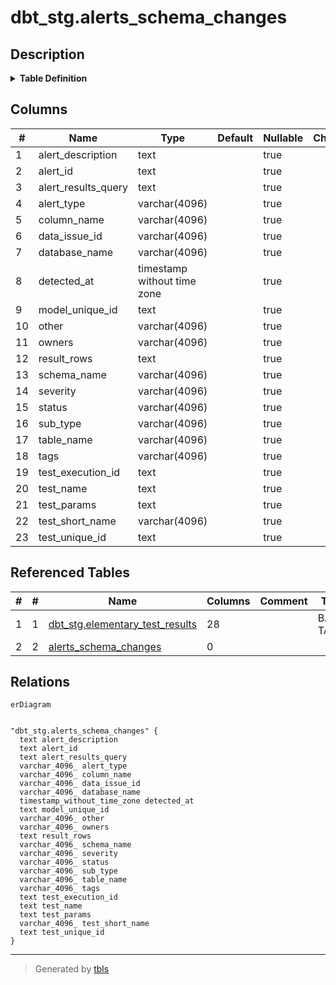 # dbt_stg.alerts_schema_changes

## Description

<details>
<summary><strong>Table Definition</strong></summary>

```sql
CREATE VIEW alerts_schema_changes AS (
 WITH elementary_test_results AS (
         SELECT elementary_test_results.id,
            elementary_test_results.data_issue_id,
            elementary_test_results.test_execution_id,
            elementary_test_results.test_unique_id,
            elementary_test_results.model_unique_id,
            elementary_test_results.invocation_id,
            elementary_test_results.detected_at,
            elementary_test_results.created_at,
            elementary_test_results.database_name,
            elementary_test_results.schema_name,
            elementary_test_results.table_name,
            elementary_test_results.column_name,
            elementary_test_results.test_type,
            elementary_test_results.test_sub_type,
            elementary_test_results.test_results_description,
            elementary_test_results.owners,
            elementary_test_results.tags,
            elementary_test_results.test_results_query,
            elementary_test_results.other,
            elementary_test_results.test_name,
            elementary_test_results.test_params,
            elementary_test_results.severity,
            elementary_test_results.status,
            elementary_test_results.failures,
            elementary_test_results.test_short_name,
            elementary_test_results.test_alias,
            elementary_test_results.result_rows,
            elementary_test_results.failed_row_count
           FROM dbt_stg.elementary_test_results
        ), alerts_schema_changes AS (
         SELECT elementary_test_results.id AS alert_id,
            elementary_test_results.data_issue_id,
            elementary_test_results.test_execution_id,
            elementary_test_results.test_unique_id,
            elementary_test_results.model_unique_id,
            elementary_test_results.detected_at,
            elementary_test_results.database_name,
            elementary_test_results.schema_name,
            elementary_test_results.table_name,
            elementary_test_results.column_name,
            elementary_test_results.test_type AS alert_type,
            elementary_test_results.test_sub_type AS sub_type,
            elementary_test_results.test_results_description AS alert_description,
            elementary_test_results.owners,
            elementary_test_results.tags,
            elementary_test_results.test_results_query AS alert_results_query,
            elementary_test_results.other,
            elementary_test_results.test_name,
            elementary_test_results.test_short_name,
            elementary_test_results.test_params,
            elementary_test_results.severity,
            elementary_test_results.status,
            elementary_test_results.result_rows
           FROM elementary_test_results
          WHERE (true AND (lower((elementary_test_results.status)::text) <> 'pass'::text) AND (lower((elementary_test_results.status)::text) <> 'skipped'::text) AND ((elementary_test_results.test_type)::text = 'schema_change'::text))
        )
 SELECT alert_id,
    data_issue_id,
    test_execution_id,
    test_unique_id,
    model_unique_id,
    detected_at,
    database_name,
    schema_name,
    table_name,
    column_name,
    alert_type,
    sub_type,
    alert_description,
    owners,
    tags,
    alert_results_query,
    other,
    test_name,
    test_short_name,
    test_params,
    severity,
    status,
    result_rows
   FROM alerts_schema_changes
)
```

</details>

## Columns

| #  | Name                | Type                        | Default | Nullable | Children | Parents | Comment |
| -- | ------------------- | --------------------------- | ------- | -------- | -------- | ------- | ------- |
| 1  | alert_description   | text                        |         | true     |          |         |         |
| 2  | alert_id            | text                        |         | true     |          |         |         |
| 3  | alert_results_query | text                        |         | true     |          |         |         |
| 4  | alert_type          | varchar(4096)               |         | true     |          |         |         |
| 5  | column_name         | varchar(4096)               |         | true     |          |         |         |
| 6  | data_issue_id       | varchar(4096)               |         | true     |          |         |         |
| 7  | database_name       | varchar(4096)               |         | true     |          |         |         |
| 8  | detected_at         | timestamp without time zone |         | true     |          |         |         |
| 9  | model_unique_id     | text                        |         | true     |          |         |         |
| 10 | other               | varchar(4096)               |         | true     |          |         |         |
| 11 | owners              | varchar(4096)               |         | true     |          |         |         |
| 12 | result_rows         | text                        |         | true     |          |         |         |
| 13 | schema_name         | varchar(4096)               |         | true     |          |         |         |
| 14 | severity            | varchar(4096)               |         | true     |          |         |         |
| 15 | status              | varchar(4096)               |         | true     |          |         |         |
| 16 | sub_type            | varchar(4096)               |         | true     |          |         |         |
| 17 | table_name          | varchar(4096)               |         | true     |          |         |         |
| 18 | tags                | varchar(4096)               |         | true     |          |         |         |
| 19 | test_execution_id   | text                        |         | true     |          |         |         |
| 20 | test_name           | text                        |         | true     |          |         |         |
| 21 | test_params         | text                        |         | true     |          |         |         |
| 22 | test_short_name     | varchar(4096)               |         | true     |          |         |         |
| 23 | test_unique_id      | text                        |         | true     |          |         |         |

## Referenced Tables

| # | # | Name                                                                  | Columns | Comment | Type       |
| - | - | --------------------------------------------------------------------- | ------- | ------- | ---------- |
| 1 | 1 | [dbt_stg.elementary_test_results](dbt_stg.elementary_test_results.md) | 28      |         | BASE TABLE |
| 2 | 2 | [alerts_schema_changes](alerts_schema_changes.md)                     | 0       |         |            |

## Relations

```mermaid
erDiagram


"dbt_stg.alerts_schema_changes" {
  text alert_description
  text alert_id
  text alert_results_query
  varchar_4096_ alert_type
  varchar_4096_ column_name
  varchar_4096_ data_issue_id
  varchar_4096_ database_name
  timestamp_without_time_zone detected_at
  text model_unique_id
  varchar_4096_ other
  varchar_4096_ owners
  text result_rows
  varchar_4096_ schema_name
  varchar_4096_ severity
  varchar_4096_ status
  varchar_4096_ sub_type
  varchar_4096_ table_name
  varchar_4096_ tags
  text test_execution_id
  text test_name
  text test_params
  varchar_4096_ test_short_name
  text test_unique_id
}
```

---

> Generated by [tbls](https://github.com/k1LoW/tbls)

